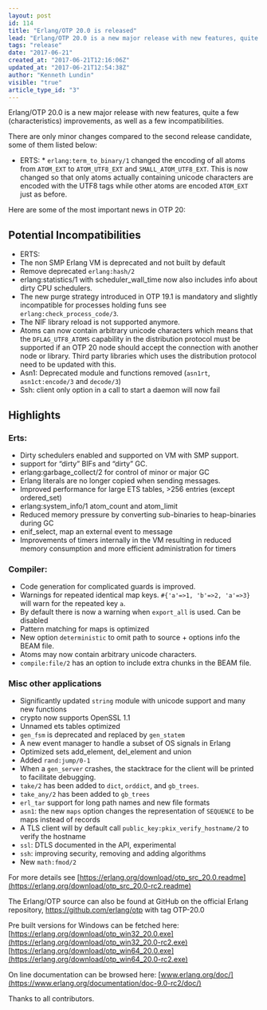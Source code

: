 ```yaml
---
layout: post
id: 114
title: "Erlang/OTP 20.0 is released"
lead: "Erlang/OTP 20.0 is a new major release with new features, quite a few (characteristics) improvements, as well as a few incompatibilities."
tags: "release"
date: "2017-06-21"
created_at: "2017-06-21T12:16:06Z"
updated_at: "2017-06-21T12:54:38Z"
author: "Kenneth Lundin"
visible: "true"
article_type_id: "3"
---
```


Erlang/OTP 20.0 is a new major release with new features, quite a few (characteristics) improvements, as well as a few incompatibilities.

There are only minor changes compared to the second release candidate, some of them listed below:
* ERTS: * `erlang:term_to_binary/1` changed the encoding of all atoms from `ATOM_EXT` to `ATOM_UTF8_EXT` and `SMALL_ATOM_UTF8_EXT`. This is now changed so that only atoms actually containing unicode characters are encoded with the UTF8 tags while other atoms are encoded `ATOM_EXT` just as before.

Here are some of the most important news in OTP 20:

## Potential Incompatibilities
* ERTS:
* The non SMP Erlang VM is deprecated and not built by default
* Remove deprecated `erlang:hash/2`
* erlang:statistics/1 with scheduler_wall_time now also includes info about dirty CPU schedulers.
* The new purge strategy introduced in OTP 19.1 is mandatory and slightly incompatible for processes holding funs
 see `erlang:check_process_code/3`.
* The NIF library reload is not supported anymore.
* Atoms can now contain arbitrary unicode characters which means that the `DFLAG_UTF8_ATOMS` capability in the distribution protocol must be supported if an OTP 20 node should accept the connection with another node or library. Third party libraries which uses the distribution protocol need to be updated with this.
* Asn1: Deprecated module and functions removed (`asn1rt`, `asn1ct:encode/3` and `decode/3`)
* Ssh: client only option in a call to start a daemon will now fail

## Highlights

### Erts:
* Dirty schedulers enabled and supported on VM with SMP support.
* support for “dirty” BIFs and “dirty” GC.
* erlang:garbage_collect/2 for control of minor or major GC
* Erlang literals are no longer copied when sending messages.
* Improved performance for large ETS tables, >256 entries (except ordered_set)
* erlang:system_info/1 atom_count and atom_limit
* Reduced memory pressure by converting sub-binaries to heap-binaries during GC
* enif_select, map an external event to message
* Improvements of timers internally in the VM resulting in reduced memory consumption and more efficient administration for timers

### Compiler:
* Code generation for complicated guards is improved.
* Warnings for repeated identical map keys. `#{'a'=>1, 'b'=>2, 'a'=>3}` will warn for the repeated key `a`.
* By default there is now a warning when `export_all` is used. Can be disabled
* Pattern matching for maps is optimized
* New option `deterministic` to omit path to source + options info the BEAM file.
* Atoms may now contain arbitrary unicode characters.
* `compile:file/2` has an option to include extra chunks in the BEAM file.

### Misc other applications
* Significantly updated `string` module with unicode support and many new functions
* crypto now supports OpenSSL 1.1
* Unnamed ets tables optimized
* `gen_fsm` is deprecated and replaced by `gen_statem`
* A new event manager to handle a subset of OS signals in Erlang
* Optimized sets add_element, del_element and union
* Added `rand:jump/0-1`
* When a `gen_server` crashes, the stacktrace for the client will be printed to facilitate debugging.
* `take/2` has been added to `dict`, `orddict`, and `gb_trees`.
* `take_any/2` has been added to `gb_trees`
* `erl_tar` support for long path names and new file formats
* `asn1`: the new `maps` option changes the representation of `SEQUENCE` to be maps instead of records
* A TLS client will by default call `public_key:pkix_verify_hostname/2` to verify the hostname
* `ssl`: DTLS documented in the API, experimental
* `ssh`: improving security, removing and adding algorithms
* New `math:fmod/2`

For more details see
[https://erlang.org/download/otp_src_20.0.readme](https://erlang.org/download/otp_src_20.0-rc2.readme)

The Erlang/OTP source can also be found at GitHub on the official Erlang repository,
<https://github.com/erlang/otp> with tag OTP-20.0

Pre built versions for Windows can be fetched here:
[https://erlang.org/download/otp_win32_20.0.exe](https://erlang.org/download/otp_win32_20.0-rc2.exe)
[https://erlang.org/download/otp_win64_20.0.exe](https://erlang.org/download/otp_win64_20.0-rc2.exe)

On line documentation can be browsed here:
[www.erlang.org/doc/](https://www.erlang.org/documentation/doc-9.0-rc2/doc/)

Thanks to all contributors.
